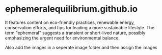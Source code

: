 # ephemeralequilibrium.github.io
It features content on eco-friendly practices, renewable energy, conservation efforts, and tips for leading a more sustainable lifestyle. The term "ephemeral" suggests a transient or short-lived nature, possibly emphasizing the urgent need for environmental balance.

Also add the images in a seperate image folder and then assign the images
